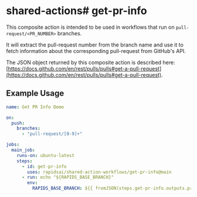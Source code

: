# shared-actions# get-pr-info

This composite action is intended to be used in workflows that run on `pull-request/<PR_NUMBER>` branches.

It will extract the pull-request number from the branch name and use it to fetch information about the corresponding pull-request from GitHub's API.

The JSON object returned by this composite action is described here: [https://docs.github.com/en/rest/pulls/pulls#get-a-pull-request](https://docs.github.com/en/rest/pulls/pulls#get-a-pull-request).

## Example Usage

```yaml
name: Get PR Info Demo

on:
  push:
    branches:
      - "pull-request/[0-9]+"

jobs:
  main_job:
    runs-on: ubuntu-latest
    steps:
      - id: get-pr-info
        uses: rapidsai/shared-action-workflows/get-pr-info@main
      - run: echo "${RAPIDS_BASE_BRANCH}"
        env:
          RAPIDS_BASE_BRANCH: ${{ fromJSON(steps.get-pr-info.outputs.pr-info).base.ref }}
```
